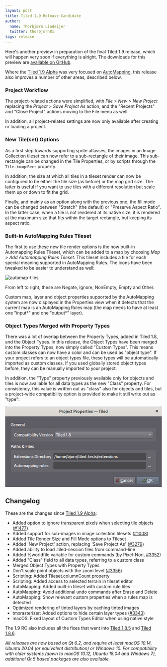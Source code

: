 ```yaml
---
layout: post
title: Tiled 1.9 Release Candidate
author:
  name: Thorbjørn Lindeijer
  twitter: thorbjorn81
tags: release
---
```


Here's another preview in preparation of the final Tiled 1.9 release, which will happen very soon if everything is alright. The downloads for this preview are [available on GitHub](https://github.com/mapeditor/tiled/releases/tag/v1.8.91).

Where the [Tiled 1.9 Alpha] was very focused on [AutoMapping](https://doc.mapeditor.org/de/latest/manual/automapping/), this release also improves a number of other areas, described below.

### Project Workflow

The project-related actions were simplified, with _File > New > New Project_ replacing the _Project > Save Project As_ action, and the "Recent Projects" and "Close Project" actions moving to the File menu as well.

In addition, all project-related settings are now only available after creating or loading a project.

### New Tile(set) Options

As a first step towards supporting sprite atlasses, the images in an Image Collection tileset can now refer to a sub-rectangle of their image. This sub-rectangle can be changed in the Tile Properties, or by scripts through the `Tile.imageRect` property.

In addition, the size at which all tiles in a tileset render can now be configured to be either the tile size (as before) or the map grid size. The latter is useful if you want to use tiles with a different resolution but scale them up or down to fit the grid.

Finally, and mainly as an option along with the previous one, the fill mode can be changed between "Stretch" (the default) or "Preserve Aspect Ratio". In the latter case, when a tile is not rendered at its native size, it is rendered at the maximum size that fits within the target rectangle, but keeping its aspect ratio.

### Built-in AutoMapping Rules Tileset

The first to use these new tile render options is the now built-in Automapping Rules Tileset, which can be added to a map by choosing _Map > Add Automapping Rules Tileset_. This tileset includes a tile for each special meaning supported in AutoMapping Rules. The icons have been tweaked to be easier to understand as well:

![automap-tiles](https://raw.githubusercontent.com/mapeditor/tiled/master/src/tiled/resources/automap-tiles.svg)

From left to right, these are Negate, Ignore, NonEmpty, Empty and Other.

Custom map, layer and object properties supported by the AutoMapping system are now displayed in the Properties view when it detects that the current map is an AutoMapping Rules map (the map needs to have at least one "input\*" and one "output\*" layer).

### Object Types Merged with Property Types

There was a lot of overlap between the Property Types, added in Tiled 1.8, and the Object Types. In this release, the Object Types have been merged into the Property Types, now simply called "Custom Types". This means custom classes can now have a color and can be used as "object type". If your project refers to an object types file, these types will be automatically imported as custom classes. If you used globally stored object types before, they can be manually imported to your project.

In addition, the "Type" property previously available only for objects and tiles is now available for all data types as the new "Class" property. For consistency, this value is written out as "class" also for objects and tiles, but a project-wide compatibility option is provided to make it still write out as "type":

![Compatibility Version](/img/posts/2022-06-compatibility-version.png)

## Changelog

These are the changes since [Tiled 1.9 Alpha]:

*   Added option to ignore transparent pixels when selecting tile objects ([#1477](https://github.com/mapeditor/tiled/issues/1477))
*   Added support for sub-images in image collection tilesets ([#1008](https://github.com/mapeditor/tiled/issues/1008))
*   Added Tile Render Size and Fill Mode options to Tileset
*   Added 'New Project' action, replacing 'Save Project As' ([#3279](https://github.com/mapeditor/tiled/issues/3279))
*   Added ability to load .tiled-session files from command-line
*   Added %worldfile variable for custom commands (by Pixel-Nori, [#3352](https://github.com/mapeditor/tiled/pull/3352))
*   Added "Class" field to all data types, referring to a custom class
*   Merged Object Types with Property Types
*   Don't scale point objects with the zoom level ([#3356](https://github.com/mapeditor/tiled/issues/3356))
*   Scripting: Added Tileset.columnCount property
*   Scripting: Added access to selected terrain in tileset editor
*   AutoMapping: Added built-in tileset with custom rule tiles
*   AutoMapping: Avoid additional undo commands after Erase and Delete
*   AutoMapping: Show relevant custom properties when a rules map is detected
*   Optimized rendering of tinted layers by caching tinted images
*   tmxrasterizer: Added options to hide certain layer types ([#3343](https://github.com/mapeditor/tiled/issues/3343))
*   macOS: Fixed layout of Custom Types Editor when using native style

The 1.9 RC also includes all the fixes that went into [Tiled 1.8.5] and [Tiled 1.8.6].

_All releases are now based on Qt 6.2, and require at least macOS 10.14, Ubuntu 20.04 (or equivalent distribution) or Windows 10. For compatibility with older systems (down to macOS 10.12, Ubuntu 18.04 and Windows 7), additional Qt 5 based packages are also available._

[Tiled 1.9 Alpha]: https://www.mapeditor.org/2022/04/08/tiled-1-9-alpha-released.html
[Tiled 1.8.5]: https://www.mapeditor.org/2022/05/17/tiled-1-8-5-released.html
[Tiled 1.8.6]: https://www.mapeditor.org/2022/06/15/tiled-1-8-6-released.html
